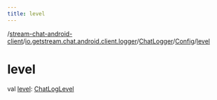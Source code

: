 ```yaml
---
title: level
---
```

/[stream-chat-android-client](../../../index.md)/[io.getstream.chat.android.client.logger](../../index.md)/[ChatLogger](../index.md)/[Config](index.md)/[level](level.md)  
  
  
  
# level  
val [level](level.md): [ChatLogLevel](../../ChatLogLevel/index.md)
